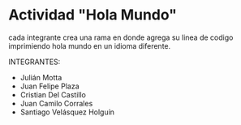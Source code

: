 # Actividad "Hola Mundo"
cada integrante crea una rama en donde agrega su linea de codigo imprimiendo hola mundo en un idioma diferente.

INTEGRANTES:

* Julián Motta
* Juan Felipe Plaza
* Cristian Del Castillo 
* Juan Camilo Corrales
* Santiago Velásquez Holguín